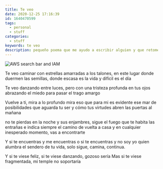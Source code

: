 ```yaml
---
title: Te veo
date: 2020-12-25 17:16:39
id: 1640470599
tags:
  - personal
  - stuff
categories:
  - stuff
keywords: te veo
description: pequeño poema que me ayudo a escribir alguien y que retomé porque no puedo dejar de escuchar a José José
---
```


![AWS search bar and IAM](dark.jpg)

Te veo caminar con estrellas amarradas a los talones,
en este lugar donde duermen las semillas,
donde escasa es la vida y difícil es el día

Te veo danzando entre luces,
pero con una tristeza profunda en tus ojos
abrazando el miedo para pasar el trago amargo

Vuelve a ti, mira a lo profundo
mira eso que para mi es evidente
ese mar de posibilidades que aguarda tu ser
y cómo tus virtudes abren las puertas al mañana

no te pierdas en la noche y sus enjambres,
sigue el fuego que te habita las entrañas
e indica siempre el camino de vuelta a casa
y en cualquier inesperado momento, vas a encontrarte

Y si te encuentras y me encuentras
o si te encuentras y no soy yo quien alumbra el sendero de tu vida,
solo sigue, camina, continua.

Y si te viese feliz, si te viese danzando, gozoso sería
Mas si te viese fragmentada, mi temple no soportaría
